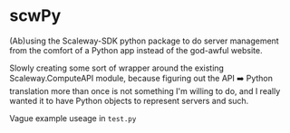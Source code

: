 # scwPy
(Ab)using the Scaleway-SDK python package to do server management from the comfort of a Python app instead of the god-awful website. 

Slowly creating some sort of wrapper around the existing Scaleway.ComputeAPI module, because figuring out the API :arrow_right: Python translation more than once is not something I'm willing to do, and I really wanted it to have Python objects to represent servers and such. 

Vague example useage in `test.py`
